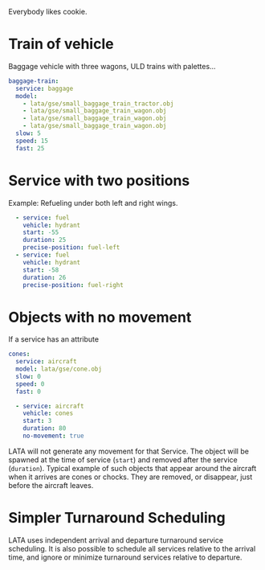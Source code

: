 Everybody likes cookie.

# Train of vehicle

Baggage vehicle with three wagons, ULD trains with palettes…

```yaml
baggage-train:
  service: baggage
  model:
    - lata/gse/small_baggage_train_tractor.obj
    - lata/gse/small_baggage_train_wagon.obj
    - lata/gse/small_baggage_train_wagon.obj
    - lata/gse/small_baggage_train_wagon.obj
  slow: 5
  speed: 15
  fast: 25
```

# Service with two positions

Example: Refueling under both left and right wings.

```yaml
  - service: fuel
    vehicle: hydrant
    start: -55
    duration: 25
    precise-position: fuel-left
  - service: fuel
    vehicle: hydrant
    start: -58
    duration: 26
    precise-position: fuel-right   
```

# Objects with no movement

If a service has an attribute

```yaml
cones:
  service: aircraft
  model: lata/gse/cone.obj
  slow: 0
  speed: 0
  fast: 0
```


```yaml
  - service: aircraft
    vehicle: cones
    start: 3
    duration: 80
    no-movement: true
```

LATA will not generate any movement for that Service. The object will be spawned at the time of service (`start`) and removed after the service (`duration`).
Typical example of such objects that appear around the aircraft when it arrives are cones or chocks. They are removed, or disappear, just before the aircraft leaves.

# Simpler Turnaround Scheduling

LATA uses independent arrival and departure turnaround service scheduling. It is also possible to schedule all services relative to the arrival time, and ignore or minimize turnaround services relative to departure.